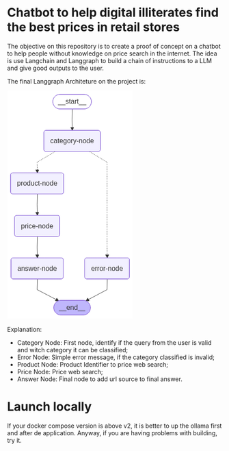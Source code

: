 # Chatbot to help digital illiterates find the best prices in retail stores

The objective on this repository is to create a proof of concept on a chatbot to help people without knowledge on price search in the internet. The idea is use Langchain and Langgraph to build a chain of instructions to a LLM and give good outputs to the user.

The final Langgraph Architeture on the project is:

<img src="assets/graph.png" alt="Langgraph architeture">

Explanation:
* Category Node: First node, identify if the query from the user is valid and witch category it can be classified; 
* Error Node: Simple error message, if the category classified is invalid;
* Product Node: Product Identifier to price web search;
* Price Node: Price web search;
* Answer Node: Final node to add url source to final answer.

# Launch locally

If your docker compose version is above v2, it is better to up the ollama first and after de application. Anyway, if you are having problems with building, try it.